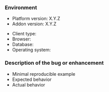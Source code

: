 <!-- 
Please use https://www.cuba-platform.com/discuss for discussion, support, and reporting problems about LDAP-addon.
This repository is only for issues of the LDAP-addon.

When creating an issue, provide as much as possible of the following information: 
-->

### Environment

- Platform version: X.Y.Z <!-- e.g. 6.8.7 -->
- Addon version: X.Y.Z <!-- e.g. 1.2.3 -->
<!-- Optional. Remove irrelevant lines. -->
- Client type: <!-- Web, Polymer, Portal, Desktop -->
- Browser: <!-- Chrome, etc. -->
- Database: <!-- PostgreSQL, etc. -->
- Operating system: <!-- Windows, Linux, macOS -->

### Description of the bug or enhancement

- Minimal reproducible example
- Expected behavior
- Actual behavior
